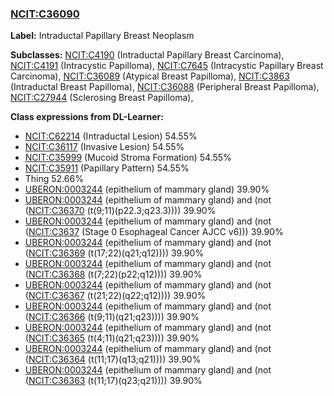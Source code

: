 
### [NCIT:C36090](http://purl.obolibrary.org/obo/NCIT_C36090)
**Label:** Intraductal Papillary Breast Neoplasm

**Subclasses:** [NCIT:C4190](http://purl.obolibrary.org/obo/NCIT_C4190) (Intraductal Papillary Breast Carcinoma), [NCIT:C4191](http://purl.obolibrary.org/obo/NCIT_C4191) (Intracystic Papilloma), [NCIT:C7645](http://purl.obolibrary.org/obo/NCIT_C7645) (Intracystic Papillary Breast Carcinoma), [NCIT:C36089](http://purl.obolibrary.org/obo/NCIT_C36089) (Atypical Breast Papilloma), [NCIT:C3863](http://purl.obolibrary.org/obo/NCIT_C3863) (Intraductal Breast Papilloma), [NCIT:C36088](http://purl.obolibrary.org/obo/NCIT_C36088) (Peripheral Breast Papilloma), [NCIT:C27944](http://purl.obolibrary.org/obo/NCIT_C27944) (Sclerosing Breast Papilloma), 

**Class expressions from DL-Learner:**

- [NCIT:C62214](http://purl.obolibrary.org/obo/NCIT_C62214) (Intraductal Lesion) 54.55%
- [NCIT:C36117](http://purl.obolibrary.org/obo/NCIT_C36117) (Invasive Lesion) 54.55%
- [NCIT:C35999](http://purl.obolibrary.org/obo/NCIT_C35999) (Mucoid Stroma Formation) 54.55%
- [NCIT:C35911](http://purl.obolibrary.org/obo/NCIT_C35911) (Papillary Pattern) 54.55%
- Thing 52.66%
- [UBERON:0003244](http://purl.obolibrary.org/obo/UBERON_0003244) (epithelium of mammary gland) 39.90%
- [UBERON:0003244](http://purl.obolibrary.org/obo/UBERON_0003244) (epithelium of mammary gland) and (not ([NCIT:C36370](http://purl.obolibrary.org/obo/NCIT_C36370) (t(9;11)(p22.3;q23.3)))) 39.90%
- [UBERON:0003244](http://purl.obolibrary.org/obo/UBERON_0003244) (epithelium of mammary gland) and (not ([NCIT:C3637](http://purl.obolibrary.org/obo/NCIT_C3637) (Stage 0 Esophageal Cancer AJCC v6))) 39.90%
- [UBERON:0003244](http://purl.obolibrary.org/obo/UBERON_0003244) (epithelium of mammary gland) and (not ([NCIT:C36369](http://purl.obolibrary.org/obo/NCIT_C36369) (t(17;22)(q21;q12)))) 39.90%
- [UBERON:0003244](http://purl.obolibrary.org/obo/UBERON_0003244) (epithelium of mammary gland) and (not ([NCIT:C36368](http://purl.obolibrary.org/obo/NCIT_C36368) (t(7;22)(p22;q12)))) 39.90%
- [UBERON:0003244](http://purl.obolibrary.org/obo/UBERON_0003244) (epithelium of mammary gland) and (not ([NCIT:C36367](http://purl.obolibrary.org/obo/NCIT_C36367) (t(21;22)(q22;q12)))) 39.90%
- [UBERON:0003244](http://purl.obolibrary.org/obo/UBERON_0003244) (epithelium of mammary gland) and (not ([NCIT:C36366](http://purl.obolibrary.org/obo/NCIT_C36366) (t(9;11)(q21;q23)))) 39.90%
- [UBERON:0003244](http://purl.obolibrary.org/obo/UBERON_0003244) (epithelium of mammary gland) and (not ([NCIT:C36365](http://purl.obolibrary.org/obo/NCIT_C36365) (t(4;11)(q21;q23)))) 39.90%
- [UBERON:0003244](http://purl.obolibrary.org/obo/UBERON_0003244) (epithelium of mammary gland) and (not ([NCIT:C36364](http://purl.obolibrary.org/obo/NCIT_C36364) (t(11;17)(q13;q21)))) 39.90%
- [UBERON:0003244](http://purl.obolibrary.org/obo/UBERON_0003244) (epithelium of mammary gland) and (not ([NCIT:C36363](http://purl.obolibrary.org/obo/NCIT_C36363) (t(11;17)(q23;q21)))) 39.90%


